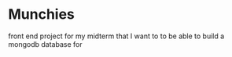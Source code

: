# Munchies
front end project for my midterm that I want to to be able to build a mongodb database for
